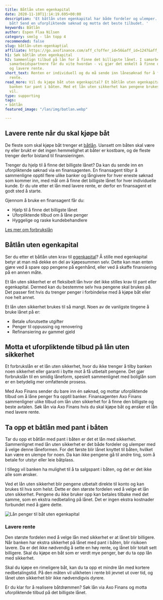 ```yaml
---
title: Båtlån uten egenkapital
date: 2020-11-10T11:14:19.695+00:00
description: 'Et båtlån uten egenkapital har både fordeler og ulemper. Skal du kjøpe
  båt? Send en uforpliktende søknad og motta det beste tilbudet. '
keywords: Båtlån
author: Espen Flaa Nilsen
category: smnlg - lån topp 4
recommended: false
slug: båtlån-uten-egenkaptial
affiliate: https://go.axofinance.com/aff_c?offer_id=56&aff_id=1247&aff_sub=A66
h1: Søk båtlån uten egenkapital
h2: Sammenlign tilbud på lån for å finne det billigste lånet. I samarbeid med våre
  samarbeidspartnere får du vite hvordan - vi gjør det enkelt å finne det beste tilbudet
  og lavere rente.
short_text: Renten er individuell og du må sende inn lånesøknad for å få nøyaktig
  rente.
read_more: Vil du kjøpe båt uten egenkapital? Et båtlån uten egenkapital betyr at
  banken tar pant i båten. Med et lån uten sikkerhet kan pengene brukes til hva du
  vil.
type: supporting
tags:
- båtlån
featured_image: "/lan/img/batlan.webp"

---
```

## Lavere rente når du skal kjøpe båt

De fleste som skal kjøpe båt trenger et [båtlån](https://www.dagbladet.no/lan/batlan/). Uansett om båten skal være ny eller brukt er det ingen hemmelighet at båter er kostbare, og de fleste trenger derfor bistand til finansieringen.

Trenger du hjelp til å finne det billigste lånet? Da kan du sende inn en uforpliktende søknad via en finansagenten. En finansagent tilbyr å sammenligne opptil flere ulike banker og långivere for hver eneste søknad som kommer inn, med mål om å finne det billigste lånet for hver individuelle kunde. Er du ute etter et lån med lavere rente, er derfor en finansagent et godt sted å starte.

Gjennom å bruke en finansagent får du:

- Hjelp til å finne det billigste lånet
- Uforpliktende tilbud om å låne penger
- Hyggelige og raske kundebehandlere

[Les mer om forbrukslån](https://www.dagbladet.no/lan/)

## Båtlån uten egenkapital

Ser du etter et båtlån uten krav til [egenkapital](https://no.wikipedia.org/wiki/Egenkapital)? Å stille med egenkapital betyr at man må dekke en del av kjøpesummen selv. Dette kan man enten gjøre ved å spare opp pengene på egenhånd, eller ved å skaffe finansiering på en annen måte.

Et lån uten sikkerhet er et fleksibelt lån hvor det ikke stilles krav til pant eller egenkapital. Dermed kan du bestemme selv hva pengene skal brukes på. Det passer fint hvis du trenger penger i forbindelse med å kjøpe båt eller noe helt annet.

Et lån uten sikkerhet brukes til så mangt. Noen av de vanligste tingene å bruke lånet på er:

- Betale uforutsette utgifter
- Penger til oppussing og renovering
- Refinansiering av gammel gjeld

## Motta et uforpliktende tilbud på lån uten sikkerhet

Et forbrukslån er et lån uten sikkerhet, hvor du ikke trenger å tilby banken noen sikkerhet eller garanti i bytte mot å få utbetalt pengene. Det gjør forbrukslån til en smidig låneform, spesielt sammenlignet med boliglån som er en betydelig mer omfattende prosess.

Med Axo Finans sender du bare inn én søknad, og mottar uforpliktende tilbud om å låne penger fra opptil <NumberOfBanks /></NumberOfBanks> banker. Finansagenten Axo Finans sammenligner ulike tilbud om lån uten sikkerhet for å finne den billigste og beste avtalen. Søk lån via Axo Finans hvis du skal kjøpe båt og ønsker et lån med lavere rente.

## Ta opp et båtlån med pant i båten

Tar du opp et båtlån med pant i båten er det et lån med sikkerhet. Sammenlignet med lån uten sikkerhet er det både fordeler og ulemper med å velge denne låneformen. For det første blir lånet knyttet til båten, hvilket kan være en ulempe for noen. Da kan ikke pengene gå til andre ting, som å betale for utstyr eller leie båtplass.

I tillegg vil banken ha mulighet til å ta salgspant i båten, og det er det ikke alle som ønsker.

Ved et lån uten sikkerhet blir pengene utbetalt direkte til konto og kan brukes til hva som helst. Dette er den største fordelen ved å velge et lån uten sikkerhet. Pengene du ikke bruker opp kan betales tilbake med det samme, som en ekstra nedbetaling på lånet. Det er ingen ekstra kostnader forbundet med å gjøre dette.

![Lån penger til båt uten egenkapital](/lan/img/båtlån-uten-egenkaptial.jpg 'Båtlån')

### Lavere rente

Den største fordelen med å velge lån med sikkerhet er at lånet blir billigere. Når banken har ekstra sikkerhet på lånet med pant i båten, blir risikoen lavere. Da er det ikke nødvendig å sette en høy rente, og lånet blir totalt sett billigere. Skal du kjøpe en båt som er verdt mye penger, bør du ta opp lån med sikkerhet.

Skal du kjøpe en rimeligere båt, kan du ta opp et mindre lån med kortere nedbetalingstid. På den måten vil ulikheten i rente bli jevnet ut over tid, og lånet uten sikkerhet blir ikke nødvendigvis dyrere.

Er du klar for å realisere båtdrømmen? Søk lån via Axo Finans og motta uforpliktende tilbud på det billigste lånet.

<!--EndFragment-->